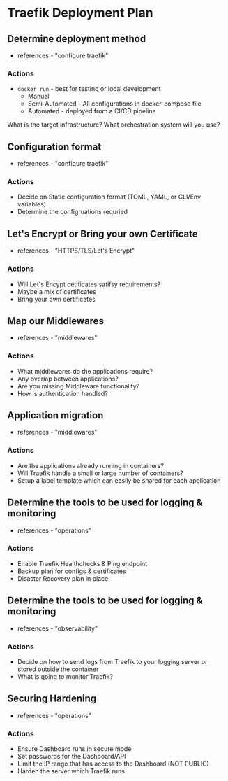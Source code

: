 # Traefik Deployment Plan

## Determine deployment method

- references - "configure traefik"

### Actions

- `docker run` - best for testing or local development
  - Manual
  - Semi-Automated - All configurations in docker-compose file
  - Automated - deployed from a CI/CD pipeline

What is the target infrastructure?
What orchestration system will you use?

## Configuration format

- references - "configure traefik"

### Actions

- Decide on Static configuration format (TOML, YAML, or CLI/Env variables)
- Determine the configruations requried

## Let's Encrypt or Bring your own Certificate

- references - "HTTPS/TLS/Let's Encrypt"

### Actions

- Will Let's Encypt cetificates satifsy requirements?
- Maybe a mix of certificates
- Bring your own certificates

## Map our Middlewares

- references - "middlewares"

### Actions

- What middlewares do the applications require?
- Any overlap between applications?
- Are you missing Middleware functionality?
- How is authentication handled?

## Application migration

- references - "middlewares"

### Actions

- Are the applications already running in containers?
- Will Traefik handle a small or large number of containers?
- Setup a label template which can easily be shared for each application

## Determine the tools to be used for logging & monitoring

- references - "operations"

### Actions

- Enable Traefik Healthchecks & Ping endpoint
- Backup plan for configs & certificates
- Disaster Recovery plan in place

## Determine the tools to be used for logging & monitoring

- references - "observability"

### Actions

- Decide on how to send logs from Traefik to your logging server or stored outside the container
- What is going to monitor Traefik?

## Securing Hardening

- references - "operations"

### Actions

- Ensure Dashboard runs in secure mode
- Set passwords for the Dashboard/API
- Limit the IP range that has access to the Dashboard (NOT PUBLIC)
- Harden the server which Traefik runs
